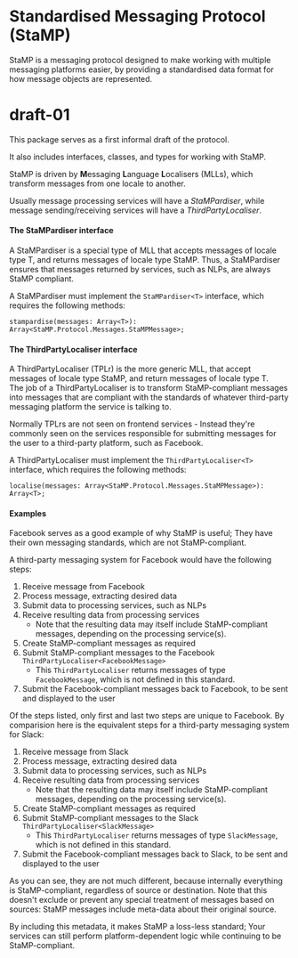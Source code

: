 # **Sta**ndardised **M**essaging **P**rotocol (StaMP)

StaMP is a messaging protocol designed to make working with multiple messaging platforms easier, 
 by providing a standardised data format for how message objects are represented.

# draft-01
This package serves as a first informal draft of the protocol.

It also includes interfaces, classes, and types for working with StaMP.

StaMP is driven by **M**essaging **L**anguage **L**ocalisers (MLLs), which transform messages from one locale to another.

Usually message processing services will have a *StaMPardiser*, while message sending/receiving services will have a *ThirdPartyLocaliser*.

#### The StaMPardiser interface

A StaMPardiser is a special type of MLL that accepts messages of locale type T, and returns messages of locale type StaMP.
Thus, a StaMPardiser ensures that messages returned by services, such as NLPs, are always StaMP compliant.

A StaMPardiser must implement the `StaMPardiser<T>` interface, which requires the following methods:

    stampardise(messages: Array<T>): Array<StaMP.Protocol.Messages.StaMPMessage>;


#### The ThirdPartyLocaliser interface

A ThirdPartyLocaliser (TPLr) is the more generic MLL, that accept messages of locale type StaMP, and return messages of locale type T.  
The job of a ThirdPartyLocaliser is to transform StaMP-compliant messages into messages that are compliant
 with the standards of whatever third-party messaging platform the service is talking to.

Normally TPLrs are not seen on frontend services - Instead they're commonly seen on the services responsible for submitting
messages for the user to a third-party platform, such as Facebook.

A ThirdPartyLocaliser must implement the `ThirdPartyLocaliser<T>` interface, which requires the following methods:

    localise(messages: Array<StaMP.Protocol.Messages.StaMPMessage>): Array<T>;

#### Examples
Facebook serves as a good example of why StaMP is useful; They have their own messaging standards, which are not StaMP-compliant.

A third-party messaging system for Facebook would have the following steps:

1. Receive message from Facebook
2. Process message, extracting desired data
3. Submit data to processing services, such as NLPs
4. Receive resulting data from processing services
    * Note that the resulting data may itself include StaMP-compliant messages, depending on the processing service(s).  
5. Create StaMP-compliant messages as required
6. Submit StaMP-compliant messages to the Facebook `ThirdPartyLocaliser<FacebookMessage>`
    * This `ThirdPartyLocaliser` returns messages of type `FacebookMessage`, which is not defined in this standard.
7. Submit the Facebook-compliant messages back to Facebook, to be sent and displayed to the user

Of the steps listed, only first and last two steps are unique to Facebook. 
By comparision here is the equivalent steps for a third-party messaging system for Slack:

1. Receive message from Slack
2. Process message, extracting desired data
3. Submit data to processing services, such as NLPs
4. Receive resulting data from processing services
    * Note that the resulting data may itself include StaMP-compliant messages, depending on the processing service(s).  
5. Create StaMP-compliant messages as required
6. Submit StaMP-compliant messages to the Slack `ThirdPartyLocaliser<SlackMessage>`
    * This `ThirdPartyLocaliser` returns messages of type `SlackMessage`, which is not defined in this standard.
7. Submit the Facebook-compliant messages back to Slack, to be sent and displayed to the user 

As you can see, they are not much different, because internally everything is StaMP-compliant, regardless of source or destination.
Note that this doesn't exclude or prevent any special treatment of messages based on sources:
StaMP messages include meta-data about their original source.

By including this metadata, it makes StaMP a loss-less standard; 
Your services can still perform platform-dependent logic while continuing to be StaMP-compliant.
